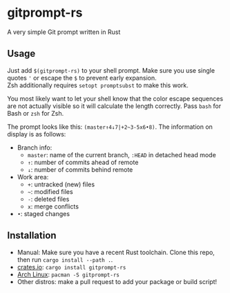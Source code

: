 # gitprompt-rs

A very simple Git prompt written in Rust

## Usage

Just add `$(gitprompt-rs)` to your shell prompt. Make sure you use single quotes
`'` or escape the `$` to prevent early expansion.  
Zsh additionally requires `setopt promptsubst` to make this work.

You most likely want to let your shell know that the color escape sequences are
not actually visible so it will calculate the length correctly. Pass `bash` for
Bash or `zsh` for Zsh.

The prompt looks like this: `(master↑4↓7|+2~3-5x6•8)`. The information on
display is as follows:
- Branch info:
  - `master`: name of the current branch, `:HEAD` in detached head mode
  - `↑`: number of commits ahead of remote
  - `↓`: number of commits behind remote
- Work area:
  - `+`: untracked (new) files
  - `~`: modified files
  - `-`: deleted files
  - `x`: merge conflicts
- `•`: staged changes

## Installation

- Manual: Make sure you have a recent Rust toolchain. Clone this repo, then run
  `cargo install --path .`.
- [crates.io](https://crates.io/crates/gitprompt-rs):
  `cargo install gitprompt-rs`
- [Arch Linux](https://www.archlinux.org/packages?name=gitprompt-rs):
  `pacman -S gitprompt-rs`
- Other distros: make a pull request to add your package or build script!
